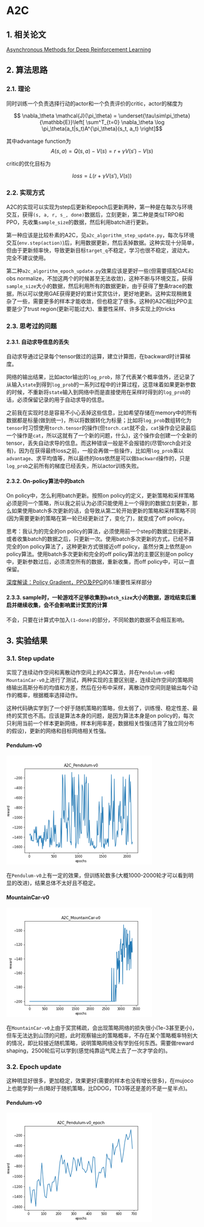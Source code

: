 # A2C

## 1. 相关论文

[Asynchronous Methods for Deep Reinforcement Learning](https://arxiv.org/pdf/1602.01783.pdf)

## 2. 算法思路

### 2.1. 理论

同时训练一个负责选择行动的actor和一个负责评价的critic，actor的梯度为

$$ \nabla_\theta \mathcal{J}(\pi_\theta) = \underset{\tau\sim\pi_\theta}{\mathbb{E}}\left[ \sum^T_{t=0} \nabla_\theta \log \pi_\theta(a_t|s_t)A^{\pi_\theta}(s_t, a_t) \right]$$

其中advantage function为$$ A(s,a) = Q(s,a) - V(s) = r + \gamma V(s') - V(s) $$

critic的优化目标为

$$loss = L(r + \gamma V(s'), V(s))$$

### 2.2. 实现方式

A2C的实现可以实现为step后更新和epoch后更新两种，第一种是在每次与环境交互，获得```(s, a, r, s_, done)```数据后，立刻更新，第二种是类似TRPO和PPO，先收集```sample_size```的数据，然后利用batch进行更新。

第一种应该是比较朴素的A2C，见```a2c_algorithm_step_update.py```，每次与环境交互(```env.step(action)```)后，利用数据更新，然后丢掉数据。这种实现十分简单，但由于更新频率快，导致更新目标```target_q```不稳定，学习也很不稳定，波动大。完全不建议使用。

第二种```a2c_algorithm_epoch_update.py```效果应该是更好一些(但需要搭配GAE和obs normalize，不加这两个的时候甚至无法收敛)，这种不断与环境交互，获得```sample_size```大小的数据，然后利用所有的数据更新，由于获得了整条trace的数据，所以可以使用GAE获得更好的累计奖赏估计，更好地更新。这种实现稍微复杂了一些，需要更多的样本才能收敛，但也稳定了很多。这种的A2C相比PPO主要是少了trust region(更新可能过大)、重要性采样、许多实现上的tricks

### 2.3. 思考过的问题

#### 2.3.1. 自动求导信息的丢失

自动求导通过记录每个tensor做过的运算，建立计算图，在backward时计算梯度。

网络的输出结果，比如actor输出的```log_prob```，除了代表某个概率值外，还记录了从输入```state```到得到```log_prob```的一系列过程中的计算过程，这意味着如果更新参数的时候，不重新将```state```输入到网络中而是直接使用在采样时得到的```log_prob```的话，必须保留记录的用于自动求导的信息。

之前我在实现时总是容易不小心丢掉这些信息，比如希望存储在memory中的所有数据都是标量(做到统一)，所以将数据转化为标量；比如将```log_prob```数组转化为```tensor```时习惯使用```torch.tensor```的操作(但```torch.cat```就不会，```cat```操作会记录最后一个操作是```cat```，所以这就有了一个新的问题，什么)，这个操作会创建一个全新的tensor，丢失自动求导的信息。而这种错误一般是不会报错的(尽管torch会对没有)，因为在获得最终loss之前，一般会再做一些操作，比如用```log_prob```乘以```advantage```、求平均值等，所以最终的loss依然是可以做```backward```操作的，只是```log_prob```之前所有的梯度已经丢失，所以actor训练失败。

#### 2.3.2. On-policy算法中的batch

On policy中，怎么利用batch更新。按照on policy的定义，更新策略和采样策略必须是同一个策略，所以我之前认为必须只能使用上一个得到的数据立刻更新，那么如果使用batch多次更新的话，会导致从第二轮开始更新的策略和采样策略不同(因为需要更新的策略在第一轮已经更新过了，变化了)，就变成了off policy。

思考：我认为的完全的on policy的算法，必须使用前一个step的数据立刻更新，或者收集batch的数据之后，只更新一次。使用batch多次更新的方式，已经不算完全的on policy算法了，这种更新方式很接近off policy，虽然分类上依然是on policy算法。使用batch多次更新和完全的off policy算法的主要区别是on policy中，更新参数过后，必须清空所有的数据，重新收集，而off policy中，可以一直保留。

[深度解读：Policy Gradient，PPO及PPG](https://zhuanlan.zhihu.com/p/342150033)的6.1重要性采样部分

#### 2.3.3. sample时，一轮游戏不足够收集到```batch_size```大小的数据，游戏结束后重启并继续收集，会不会影响累计奖赏的计算

不会，只要在计算式中加入```(1-done)```的部分，不同轮数的数据不会相互影响。

## 3. 实验结果

### 3.1. Step update

实现了连续动作空间和离散动作空间上的A2C算法，并在```Pendulum-v0```和```MountainCar-v0```上进行了测试，两种实现的主要区别是，连续动作空间的策略网络输出高斯分布的均值和方差，然后在分布中采样，离散动作空间则是输出每个动作的概率，根据概率选择动作。

这种代码确实学到了一个好于随机策略的策略，但太弱了，训练慢、稳定性差、最终的奖赏也不高。应该是算法本身的问题，是因为算法本身是on policy的，每次只利用当前一个样本更新网络，样本利用率差，数据相关性强(违背了独立同分布的假设)，更新的网络和目标网络相关性强。

#### Pendulum-v0

![A2C_Pendulum-v0.png](./img/A2C_Pendulum-v0.png)

在```Pendulum-v0```上有一定的效果，但训练轮数多(大概1000-2000轮才可以看到明显的改进)，结果总体不太好且不稳定。

#### MountainCar-v0

![A2C_MountainCar-v0.png](./img/A2C_MountainCar-v0.png)

在```MountainCar-v0```上由于奖赏稀疏，会出现策略网络的损失很小(1e-3甚至更小)，但车无法达到山顶的问题，此时观察输出的策略概率，不存在某个策略概率特别大的情况，即比较接近随机策略，说明策略网络没有学到任何东西。需要做reward shaping，2500轮后可以学到(感觉纯靠运气爬上去了一次才学会的)。

### 3.2. Epoch update

这种明显好很多，更加稳定，效果更好(需要的样本也没有增长很多)，在mujoco上也能学到一点(略好于随机策略，比DDOG，TD3等还是差的不是一星半点)。

#### Pendulum-v0

![A2C_Pendulum-v0_epoch.png](./img/A2C_Pendulum-v0_epoch.png)
